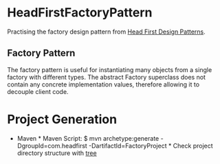 # HeadFirstFactoryPattern

Practising the factory design pattern from [Head First Design Patterns](http://shop.oreilly.com/product/9780596007126.do). 

## Factory Pattern
The factory pattern is useful for instantiating many objects from a single factory with different types. The abstract Factory superclass does not contain any concrete implementation values, therefore allowing it to decouple client code.

# Project Generation
* Maven
		* Maven Script: $ mvn archetype:generate -DgroupId=com.headfirst -DartifactId=FactoryProject
		* Check project directory structure with [tree](http://macappstore.org/tree/)
